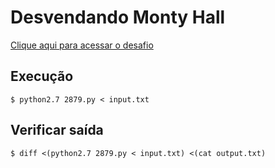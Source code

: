 # Desvendando Monty Hall
[Clique aqui para acessar o desafio](https://www.urionlinejudge.com.br/judge/pt/problems/view/2879)

## Execução
```
$ python2.7 2879.py < input.txt
```

## Verificar saída
```
$ diff <(python2.7 2879.py < input.txt) <(cat output.txt)
```